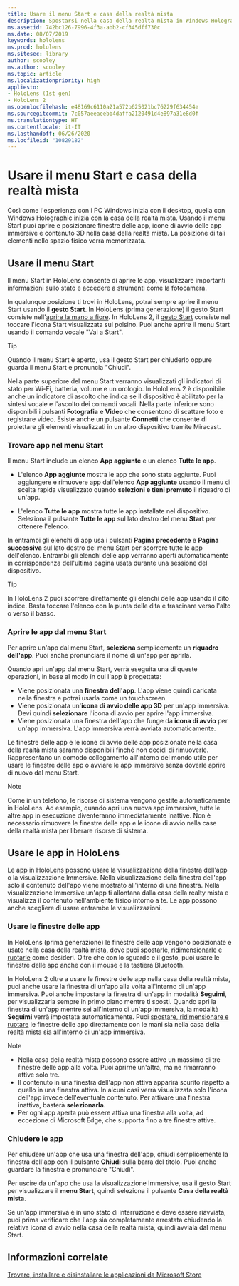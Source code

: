 ```yaml
---
title: Usare il menu Start e casa della realtà mista
description: Spostarsi nella casa della realtà mista in Windows Holographic.
ms.assetid: 742bc126-7996-4f3a-abb2-cf345dff730c
ms.date: 08/07/2019
keywords: hololens
ms.prod: hololens
ms.sitesec: library
author: scooley
ms.author: scooley
ms.topic: article
ms.localizationpriority: high
appliesto:
- HoloLens (1st gen)
- HoloLens 2
ms.openlocfilehash: e48169c6110a21a572b625021bc76229f634454e
ms.sourcegitcommit: 7c057aeeaeebb4daffa2120491d4e897a31e8d0f
ms.translationtype: HT
ms.contentlocale: it-IT
ms.lasthandoff: 06/26/2020
ms.locfileid: "10829182"
---
```

# Usare il menu Start e casa della realtà mista

Così come l'esperienza con i PC Windows inizia con il desktop, quella con Windows Holographic inizia con la casa della realtà mista.  Usando il menu Start puoi aprire e posizionare finestre delle app, icone di avvio delle app immersive e contenuto 3D nella casa della realtà mista. La posizione di tali elementi nello spazio fisico verrà memorizzata.

## Usare il menu Start

Il menu Start in HoloLens consente di aprire le app, visualizzare importanti informazioni sullo stato e accedere a strumenti come la fotocamera.

In qualunque posizione ti trovi in HoloLens, potrai sempre aprire il menu Start usando il **gesto Start**.  In HoloLens (prima generazione) il gesto Start consiste nell'[aprire la mano a fiore](https://support.microsoft.com/help/12644/hololens-use-gestures). In HoloLens 2, il [gesto Start](hololens2-basic-usage.md#start-gesture) consiste nel toccare l'icona Start visualizzata sul polsino.  Puoi anche aprire il menu Start usando il comando vocale "Vai a Start".

> [!TIP]
> Quando il menu Start è aperto, usa il gesto Start per chiuderlo oppure guarda il menu Start e pronuncia "Chiudi".

Nella parte superiore del menu Start verranno visualizzati gli indicatori di stato per Wi-Fi, batteria, volume e un orologio. In HoloLens 2 è disponibile anche un indicatore di ascolto che indica se il dispositivo è abilitato per la sintesi vocale e l'ascolto dei comandi vocali. Nella parte inferiore sono disponibili i pulsanti **Fotografia** e **Video** che consentono di scattare foto e registrare video.  Esiste anche un pulsante **Connetti** che consente di proiettare gli elementi visualizzati in un altro dispositivo tramite Miracast.

### Trovare app nel menu Start

Il menu Start include un elenco **App aggiunte** e un elenco **Tutte le app**.

- L'elenco **App aggiunte** mostra le app che sono state aggiunte. Puoi aggiungere e rimuovere app dall'elenco **App aggiunte** usando il menu di scelta rapida visualizzato quando **selezioni e tieni premuto** il riquadro di un'app.

- L'elenco **Tutte le app** mostra tutte le app installate nel dispositivo.  Seleziona il pulsante **Tutte le app** sul lato destro del menu **Start** per ottenere l'elenco.

In entrambi gli elenchi di app usa i pulsanti **Pagina precedente** e **Pagina successiva** sul lato destro del menu Start per scorrere tutte le app dell'elenco.  Entrambi gli elenchi delle app verranno aperti automaticamente in corrispondenza dell'ultima pagina usata durante una sessione del dispositivo.

> [!TIP]
> In HoloLens 2 puoi scorrere direttamente gli elenchi delle app usando il dito indice. Basta toccare l'elenco con la punta delle dita e trascinare verso l'alto o verso il basso.

### Aprire le app dal menu Start

Per aprire un'app dal menu Start, **seleziona** semplicemente un **riquadro dell'app**. Puoi anche pronunciare il nome di un'app per aprirla.

Quando apri un'app dal menu Start, verrà eseguita una di queste operazioni, in base al modo in cui l'app è progettata:

- Viene posizionata una **finestra dell'app**. L'app viene quindi caricata nella finestra e potrai usarla come un touchscreen.
- Viene posizionata un'**icona di avvio delle app 3D** per un'app immersiva. Devi quindi **selezionare** l'icona di avvio per aprire l'app immersiva.
- Viene posizionata una finestra dell'app che funge da **icona di avvio** per un'app immersiva. L'app immersiva verrà avviata automaticamente.

Le finestre delle app e le icone di avvio delle app posizionate nella casa della realtà mista saranno disponibili finché non decidi di rimuoverle.  Rappresentano un comodo collegamento all'interno del mondo utile per usare le finestre delle app o avviare le app immersive senza doverle aprire di nuovo dal menu Start. 

> [!NOTE]
>Come in un telefono, le risorse di sistema vengono gestite automaticamente in HoloLens.  Ad esempio, quando apri una nuova app immersiva, tutte le altre app in esecuzione diventeranno immediatamente inattive. Non è necessario rimuovere le finestre delle app e le icone di avvio nella case della realtà mista per liberare risorse di sistema. 

## Usare le app in HoloLens

Le app in HoloLens possono usare la visualizzazione della finestra dell'app o la visualizzazione Immersive. Nella visualizzazione della finestra dell'app solo il contenuto dell'app viene mostrato all'interno di una finestra. Nella visualizzazione Immersive un'app ti allontana dalla casa della realty mista e visualizza il contenuto nell'ambiente fisico intorno a te. Le app possono anche scegliere di usare entrambe le visualizzazioni.

### Usare le finestre delle app

In HoloLens (prima generazione) le finestre delle app vengono posizionate e usate nella casa della realtà mista, dove puoi [spostarle, ridimensionarle e ruotarle](hololens1-basic-usage.md#move-resize-and-rotate-apps) come desideri. Oltre che con lo sguardo e il gesto, puoi usare le finestre delle app anche con il mouse e la tastiera Bluetooth.

In HoloLens 2 oltre a usare le finestre delle app nella casa della realtà mista, puoi anche usare la finestra di un'app alla volta all'interno di un'app immersiva. Puoi anche impostare la finestra di un'app in modalità **Seguimi**, per visualizzarla sempre in primo piano mentre ti sposti. Quando apri la finestra di un'app mentre sei all'interno di un'app immersiva, la modalità **Seguimi** verrà impostata automaticamente. Puoi [spostare, ridimensionare e ruotare](hololens2-basic-usage.md#move-resize-and-rotate-holograms) le finestre delle app direttamente con le mani sia nella casa della realtà mista sia all'interno di un'app immersiva.

> [!NOTE]
>
> - Nella casa della realtà mista possono essere attive un massimo di tre finestre delle app alla volta. Puoi aprirne un'altra, ma ne rimarranno attive solo tre.
> - Il contenuto in una finestra dell'app non attiva apparirà scurito rispetto a quello in una finestra attiva.  In alcuni casi verrà visualizzata solo l'icona dell'app invece dell'eventuale contenuto.  Per attivare una finestra inattiva, basterà **selezionarla**.
> - Per ogni app aperta può essere attiva una finestra alla volta, ad eccezione di Microsoft Edge, che supporta fino a tre finestre attive.

### Chiudere le app

Per chiudere un'app che usa una finestra dell'app, chiudi semplicemente la finestra dell'app con il pulsante **Chiudi** sulla barra del titolo.  Puoi anche guardare la finestra e pronunciare "Chiudi".

Per uscire da un'app che usa la visualizzazione Immersive, usa il gesto Start per visualizzare il **menu Start**, quindi seleziona il pulsante **Casa della realtà mista**.

Se un'app immersiva è in uno stato di interruzione e deve essere riavviata, puoi prima verificare che l'app sia completamente arrestata chiudendo la relativa icona di avvio nella casa della realtà mista, quindi avviala dal menu Start.

## Informazioni correlate

[Trovare, installare e disinstallare le applicazioni da Microsoft Store](holographic-store-apps.md)
